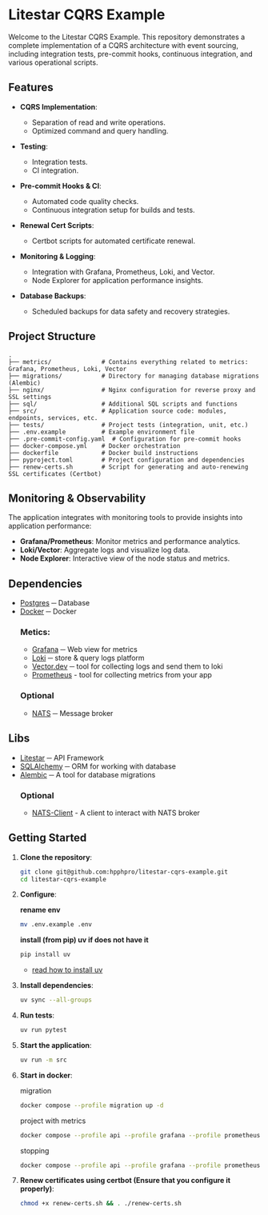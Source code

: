 # Litestar CQRS Example

Welcome to the Litestar CQRS Example. This repository demonstrates a complete implementation of a CQRS architecture with event sourcing, including integration tests, pre-commit hooks, continuous integration, and various operational scripts.

## Features

- **CQRS Implementation**:
    - Separation of read and write operations.
    - Optimized command and query handling.

- **Testing**:
    - Integration tests.
    - CI integration.

- **Pre-commit Hooks & CI**:
    - Automated code quality checks.
    - Continuous integration setup for builds and tests.

- **Renewal Cert Scripts**:
    - Certbot scripts for automated certificate renewal.

- **Monitoring & Logging**:
    - Integration with Grafana, Prometheus, Loki, and Vector.
    - Node Explorer for application performance insights.

- **Database Backups**:
    - Scheduled backups for data safety and recovery strategies.

## Project Structure

```plaintext
.
├── metrics/              # Contains everything related to metrics: Grafana, Prometheus, Loki, Vector
├── migrations/           # Directory for managing database migrations (Alembic)
├── nginx/                # Nginx configuration for reverse proxy and SSL settings
├── sql/                  # Additional SQL scripts and functions
├── src/                  # Application source code: modules, endpoints, services, etc.
├── tests/                # Project tests (integration, unit, etc.)
├── .env.example          # Example environment file
├── .pre-commit-config.yaml  # Configuration for pre-commit hooks
├── docker-compose.yml    # Docker orchestration
├── dockerfile            # Docker build instructions
├── pyproject.toml        # Project configuration and dependencies
├── renew-certs.sh        # Script for generating and auto-renewing SSL certificates (Certbot)
```


## Monitoring & Observability

The application integrates with monitoring tools to provide insights into application performance:

- **Grafana/Prometheus**: Monitor metrics and performance analytics.
- **Loki/Vector**: Aggregate logs and visualize log data.
- **Node Explorer**: Interactive view of the node status and metrics.


## Dependencies
 - [Postgres](https://www.postgresql.org/docs/current/index.html) ─ Database
 - [Docker](https://docs.docker.com/) ─ Docker
    ### Metics:
    - [Grafana](https://grafana.com/docs/grafana/latest/) ─ Web view for metrics
    - [Loki](https://grafana.com/docs/loki/latest/) ─ store & query logs platform
    - [Vector.dev](https://vector.dev/) ─ tool for collecting logs and send them to loki
    - [Prometheus](https://prometheus.io/) - tool for collecting metrics from your app
    ### Optional
    - [NATS](https://nats.io/) ─ Message broker

## Libs
 - [Litestar](https://litestar.dev/) ─ API Framework
 - [SQLAlchemy](https://docs.sqlalchemy.org/en/20/) ─ ORM for working with database
 - [Alembic](https://alembic.sqlalchemy.org/en/latest/) ─ A tool for database migrations
    ### Optional
    - [NATS-Client](https://nats-io.github.io/nats.py/) - A client to interact with NATS broker

## Getting Started

1. **Clone the repository**:
     ```bash
     git clone git@github.com:hpphpro/litestar-cqrs-example.git
     cd litestar-cqrs-example
     ```
2. **Configure**:

    **rename env**
    ```bash
    mv .env.example .env
    ```
    **install (from pip) uv if does not have it**
    ```bash
    pip install uv
    ```
    - [read how to install uv](https://docs.astral.sh/uv/getting-started/installation/)
3. **Install dependencies**:
     ```bash
     uv sync --all-groups
     ```
4. **Run tests**:
     ```bash
     uv run pytest
     ```
5. **Start the application**:
     ```bash
     uv run -m src
     ```

7. **Start in docker**:

    migration
    ```bash
    docker compose --profile migration up -d
    ```
    project with metrics
    ```bash
    docker compose --profile api --profile grafana --profile prometheus up -d
    ```
    stopping
    ```bash
    docker compose --profile api --profile grafana --profile prometheus down
    ```
6. **Renew certificates using certbot (Ensure that you configure it properly)**:
     ```bash
     chmod +x renew-certs.sh && . ./renew-certs.sh
     ```